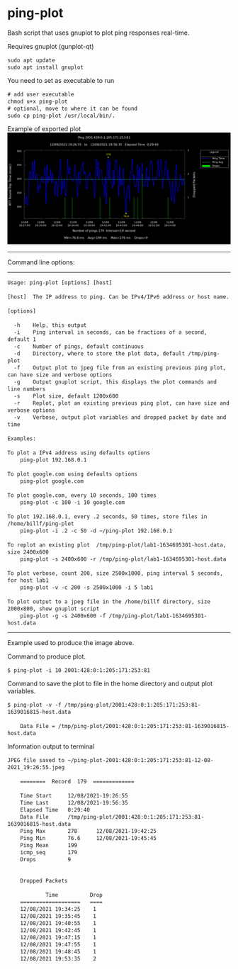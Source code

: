 # ping-plot
Bash script that uses gnuplot to plot ping responses real-time.

Requires 
    gnuplot (gunplot-qt)
    
    sudo apt update
    sudo apt install gnuplot
    
You need to set as executable to run

    # add user executable
    chmod u+x ping-plot
    # optional, move to where it can be found
    sudo cp ping-plot /usr/local/bin/.


Example of exported plot
![Plot example](/ping-plot-example2.jpeg "ping-plot ")

---

Command line options:

---

    Usage: ping-plot [options] [host]

    [host]  The IP address to ping. Can be IPv4/IPv6 address or host name.

    [options]

      -h    Help, this output
      -i    Ping interval in seconds, can be fractions of a second, default 1
      -c    Number of pings, default continuous
      -d    Directory, where to store the plot data, default /tmp/ping-plot
      -f    Output plot to jpeg file from an existing previous ping plot, can have size and verbose options
      -g    Output gnuplot script, this displays the plot commands and line numbers
      -s    Plot size, default 1200x600
      -r    Replot, plot an existing previous ping plot, can have size and verbose options
      -v    Verbose, output plot variables and dropped packet by date and time

    Examples:

    To plot a IPv4 address using defaults options
        ping-plot 192.168.0.1

    To plot google.com using defaults options
        ping-plot google.com

    To plot google.com, every 10 seconds, 100 times
        ping-plot -c 100 -i 10 google.com

    To plot 192.168.0.1, every .2 seconds, 50 times, store files in /home/billf/ping-plot
        ping-plot -i .2 -c 50 -d ~/ping-plot 192.168.0.1

    To replot an existing plot  /tmp/ping-plot/lab1-1634695301-host.data, size 2400x600
        ping-plot -s 2400x600 -r /tmp/ping-plot/lab1-1634695301-host.data

    To plot verbose, count 200, size 2500x1000, ping interval 5 seconds, for host lab1
        ping-plot -v -c 200 -s 2500x1000 -i 5 lab1
        
    To plot output to a jpeg file in the /home/billf directory, size 2000x800, show gnuplot script
        ping-plot -g -s 2400x600 -f /tmp/ping-plot/lab1-1634695301-host.data


---
Example used to produce the image above. 

Command to produce plot.

    $ ping-plot -i 10 2001:428:0:1:205:171:253:81

Command to save the plot to file in the home directory and output plot variables.

    $ ping-plot -v -f /tmp/ping-plot/2001:428:0:1:205:171:253:81-1639016815-host.data
        
        Data File = /tmp/ping-plot/2001:428:0:1:205:171:253:81-1639016815-host.data

Information output to terminal 

    JPEG file saved to ~/ping-plot-2001:428:0:1:205:171:253:81-12-08-2021_19:26:55.jpeg

        ========  Record  179  =============

        Time Start     12/08/2021-19:26:55
        Time Last      12/08/2021-19:56:35
        Elapsed Time   0:29:40
        Data File      /tmp/ping-plot/2001:428:0:1:205:171:253:81-1639016815-host.data
        Ping Max       278      12/08/2021-19:42:25
        Ping Min       76.6     12/08/2021-19:45:45
        Ping Mean      199
        icmp_seq       179
        Drops          9


        Dropped Packets

                Time          Drop
        ===================   ====
        12/08/2021 19:34:25    1
        12/08/2021 19:35:45    1
        12/08/2021 19:40:55    1
        12/08/2021 19:42:45    1
        12/08/2021 19:47:15    1
        12/08/2021 19:47:55    1
        12/08/2021 19:48:45    1
        12/08/2021 19:53:35    2
